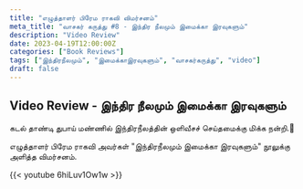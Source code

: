 ```yaml
---
title: "எழுத்தாளர் பிரேம ராகவி விமர்சனம்"
meta_title: "வாசகர் கருத்து #8 - இந்திர நீலமும் இமைக்கா இரவுகளும்"
description: "Video Review"
date: 2023-04-19T12:00:00Z
categories: ["Book Reviews"]
tags: ["இந்திரநீலமும்", "இமைக்காஇரவுகளும்", "வாசகர்கருத்து", "video"]
draft: false
---
```

<!-- 
{{< image src="/images/book-cover.jpg" caption="" alt="எழுத்தாளர் பிரேம ராகவி விமர்சனம்" height="" width="" position="center" command="fill" option="q100" class="img-fluid" title="எழுத்தாளர் பிரேம ராகவி விமர்சனம்"  webp="true"  >}} -->


## Video Review - இந்திர நீலமும் இமைக்கா இரவுகளும்

கடல் தாண்டி துபாய் மண்ணில் இந்திரநீலத்தின் ஒளிவீசச் செய்தமைக்கு மிக்க நன்றி.🥰

எழுத்தாளர் பிரேம ராகவி அவர்கள் "இந்திரநீலமும் இமைக்கா இரவுகளும்" நூலுக்கு அளித்த விமர்சனம்.


{{< youtube 6hiLuv1Ow1w >}}
